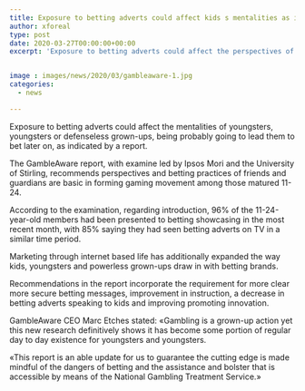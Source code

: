 ```yaml
---
title: Exposure to betting adverts could affect kids s mentalities as indicated by GambleAware
author: xforeal 
type: post
date: 2020-03-27T00:00:00+00:00
excerpt: 'Exposure to betting adverts could affect the perspectives of youngsters, youngsters or helpless grown-ups, being probably going to lead them to bet later on, as indicated by a report '


image : images/news/2020/03/gambleaware-1.jpg
categories:
  - news

---
```

Exposure to betting adverts could affect the mentalities of youngsters, youngsters or defenseless grown-ups, being probably going to lead them to bet later on, as indicated by a report. 

The GambleAware report, with examine led by Ipsos Mori and the University of Stirling, recommends perspectives and betting practices of friends and guardians are basic in forming gaming movement among those matured 11-24. 

According to the examination, regarding introduction, 96&percnt; of the 11-24-year-old members had been presented to betting showcasing in the most recent month, with 85&percnt; saying they had seen betting adverts on TV in a similar time period. 

Marketing through internet based life has additionally expanded the way kids, youngsters and powerless grown-ups draw in with betting brands. 

Recommendations in the report incorporate the requirement for more clear more secure betting messages, improvement in instruction, a decrease in betting adverts speaking to kids and improving promoting innovation. 

GambleAware CEO Marc Etches stated: &#171;Gambling is a grown-up action yet this new research definitively shows it has become some portion of regular day to day existence for youngsters and youngsters. 

&#171;This report is an able update for us to guarantee the cutting edge is made mindful of the dangers of betting and the assistance and bolster that is accessible by means of the National Gambling Treatment Service.&#187;